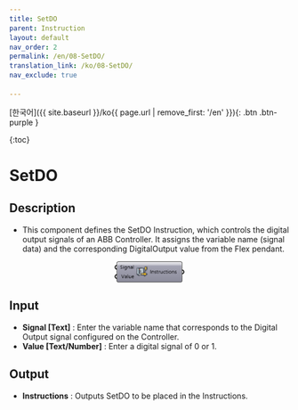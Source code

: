 ```yaml
---
title: SetDO
parent: Instruction
layout: default
nav_order: 2
permalink: /en/08-SetDO/
translation_link: /ko/08-SetDO/
nav_exclude: true

---
```


<!-- [English]({{ site.baseurl }}/en{{ page.url | remove_first: '/ko' }}){: .btn .btn-purple } -->
[한국어]({{ site.baseurl }}/ko{{ page.url | remove_first: '/en' }}){: .btn .btn-purple }

{:toc}
# SetDO

## Description

* This component defines the SetDO Instruction, which controls the digital output signals of an ABB Controller. It assigns the variable name (signal data) and the corresponding DigitalOutput value from the Flex pendant.

<p align="center">  <img src="/assets/images/SetDO.png" align="center" width="25%"></p>

## Input

* **Signal [Text]** : Enter the variable name that corresponds to the Digital Output signal configured on the Controller.
* **Value [Text/Number]** : Enter a digital signal of 0 or 1.

## Output

* **Instructions** : Outputs SetDO to be placed in the Instructions.
